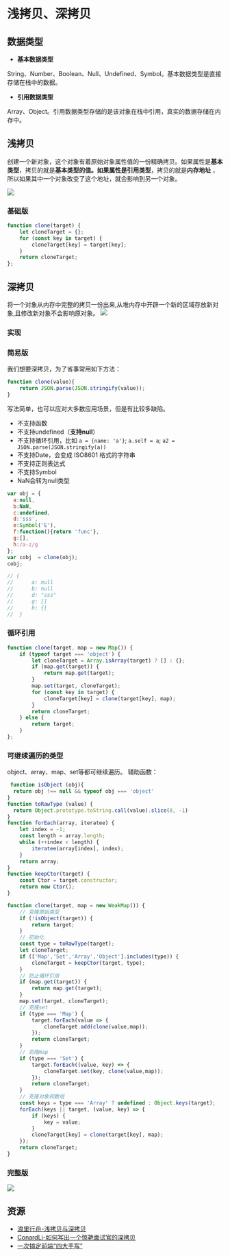 # 浅拷贝、深拷贝

## 数据类型
- **基本数据类型**

String、Number、Boolean、Null、Undefined、Symbol。基本数据类型是直接存储在栈中的数据。

- **引用数据类型**

Array、Object。引用数据类型存储的是该对象在栈中引用，真实的数据存储在内存中。
## 浅拷贝
创建一个新对象，这个对象有着原始对象属性值的一份精确拷贝。如果属性是**基本类型**，拷贝的就是**基本类型的值。**如果属性是**引用类型**，拷贝的就是**内存地址** ，所以如果其中一个对象改变了这个地址，就会影响到另一个对象。


![](https://cdn.nlark.com/yuque/0/2021/webp/553597/1610161966573-dc06acac-6083-4590-ac61-30721e7e7eda.webp#align=left&display=inline&height=208&margin=%5Bobject%20Object%5D&originHeight=277&originWidth=634&size=0&status=done&style=shadow&width=476)

### 基础版
```javascript
function clone(target) {
    let cloneTarget = {};
    for (const key in target) {
        cloneTarget[key] = target[key];
    }
    return cloneTarget;
};
```

## 深拷贝
将一个对象从内存中完整的拷贝一份出来,从堆内存中开辟一个新的区域存放新对象,且修改新对象不会影响原对象。
![](https://cdn.nlark.com/yuque/0/2021/webp/553597/1610161972018-98803416-13c0-48a1-9cf7-25467fe33ab4.webp#align=left&display=inline&height=280&margin=%5Bobject%20Object%5D&originHeight=373&originWidth=634&size=0&status=done&style=shadow&width=476)

### 实现

### 简易版
我们想要深拷贝，为了省事常用如下方法：
```javascript
function clone(value){
	return JSON.parse(JSON.stringify(value));
}
```
写法简单，也可以应对大多数应用场景，但是有比较多缺陷。

- 不支持函数
- 不支持undefined（**支持null**）
- 不支持循环引用，比如 `a = {name: 'a'}`; `a.self = a`; `a2 = JSON.parse(JSON.stringify(a))`
- 不支持Date，会变成 ISO8601 格式的字符串
- 不支持正则表达式
- 不支持Symbol
- NaN会转为null类型
```javascript
var obj = {
  a:null,
  b:NaN,
  c:undefined,
  d:'sss',
  e:Symbol('E'),
  f:function(){return 'func'},
  g:[],
  h:/a-z/g
};
var cobj  = clone(obj);
cobj; 

// { 
//  	a: null
//		b: null
//		d: "sss"
//		g: []
//		h: {}
//	}
```

### 循环引用
```javascript
function clone(target, map = new Map()) {
    if (typeof target === 'object') {
        let cloneTarget = Array.isArray(target) ? [] : {};
        if (map.get(target)) {
            return map.get(target);
        }
        map.set(target, cloneTarget);
        for (const key in target) {
            cloneTarget[key] = clone(target[key], map);
        }
        return cloneTarget;
    } else {
        return target;
    }
};
```

### 可继续遍历的类型
object、array、map、set等都可继续遍历。
辅助函数：
```javascript
 function isObject (obj){
  return obj !== null && typeof obj === 'object'
}
function toRawType (value) {
  return Object.prototype.toString.call(value).slice(8, -1)
}
function forEach(array, iteratee) {
    let index = -1;
    const length = array.length;
    while (++index < length) {
        iteratee(array[index], index);
    }
    return array;
}
function keepCtor(target) {
    const Ctor = target.constructor;
    return new Ctor();
}
```
```javascript
function clone(target, map = new WeakMap()) {
    // 克隆原始类型
    if (!isObject(target)) {
        return target;
    }
    // 初始化
    const type = toRawType(target);
    let cloneTarget;
    if (['Map','Set','Array','Object'].includes(type)) {
        cloneTarget = keepCtor(target, type);
    }
    // 防止循环引用
    if (map.get(target)) {
        return map.get(target);
    }
    map.set(target, cloneTarget);
    // 克隆set
    if (type === 'Map') {
        target.forEach(value => {
            cloneTarget.add(clone(value,map));
        });
        return cloneTarget;
    }
    // 克隆map
    if (type === 'Set') {
        target.forEach((value, key) => {
            cloneTarget.set(key, clone(value,map));
        });
        return cloneTarget;
    }
    // 克隆对象和数组
    const keys = type === 'Array' ? undefined : Object.keys(target);
    forEach(keys || target, (value, key) => {
        if (keys) {
            key = value;
        }
        cloneTarget[key] = clone(target[key], map);
    });
    return cloneTarget;
}
```

### 完整版
![](https://cdn.nlark.com/yuque/0/2021/jpeg/553597/1610204694009-54cec053-9057-484d-bd5b-ce2db5df10b5.jpeg#align=left&display=inline&height=2653&margin=%5Bobject%20Object%5D&originHeight=5306&originWidth=1582&size=0&status=done&style=none&width=791)

## 资源

- [浪里行舟-浅拷贝与深拷贝](https://juejin.cn/post/6844904197595332622)
- [ConardLi-如何写出一个惊艳面试官的深拷贝](http://www.conardli.top/blog/article/JS%E8%BF%9B%E9%98%B6/%E5%A6%82%E4%BD%95%E5%86%99%E5%87%BA%E4%B8%80%E4%B8%AA%E6%83%8A%E8%89%B3%E9%9D%A2%E8%AF%95%E5%AE%98%E7%9A%84%E6%B7%B1%E6%8B%B7%E8%B4%9D.html#%E5%9F%BA%E7%A1%80%E7%89%88%E6%9C%AC)
- [一次搞定前端“四大手写”](https://zhuanlan.zhihu.com/p/160315811)
